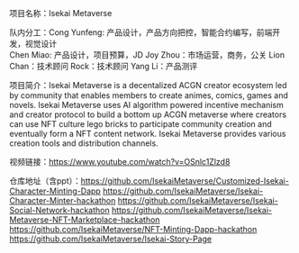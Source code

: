项目名称：Isekai Metaverse

队内分工：Cong Yunfeng: 产品设计，产品方向把控，智能合约编写，前端开发，视觉设计	         
	Chen Miao: 产品设计，项目预算，JD
	Joy Zhou：市场运营，商务，公关
	Lion Chan：技术顾问
	Rock：技术顾问
	Yang Li：产品测评
	
项目简介：Isekai Metaverse is a decentalized ACGN creator ecosystem led by community that enables  members to create animes, comics, games and novels.
Isekai Metaverse uses AI algorithm powered incentive mechanism and creator protocol to build a bottom up ACGN metaverse where creators can use NFT culture lego bricks to participate community creation and eventually form a NFT content network.  Isekai Metaverse provides various creation tools and distribution channels.

视频链接：https://www.youtube.com/watch?v=OSnlc1Zlzd8

仓库地址（含ppt）：https://github.com/IsekaiMetaverse/Customized-Isekai-Character-Minting-Dapp
https://github.com/IsekaiMetaverse/Isekai-Character-Minter-hackathon
https://github.com/IsekaiMetaverse/Isekai-Social-Network-hackathon
https://github.com/IsekaiMetaverse/Isekai-Metaverse-NFT-Marketplace-hackathon
https://github.com/IsekaiMetaverse/NFT-Minting-Dapp-hackathon
https://github.com/IsekaiMetaverse/Isekai-Story-Page
